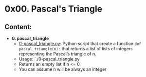 # 0x00. Pascal's Triangle

## Content:

* **0. pascal_triangle**
  * [0-pascal_triangle.py](./0-pascal_triangle.py): Python script that create a function
    `def pascal_triangle(n):` that returns a list of lists of integers representing the Pascal’s triangle of n.
  * Usage: `./0-pascal_triangle.py
  * Returns an empty list if n <= 0
  * You can assume n will be always an integer
